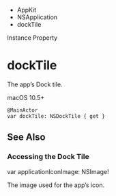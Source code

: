 

- AppKit
- NSApplication
-  dockTile 

Instance Property

# dockTile

The app’s Dock tile.

macOS 10.5+

``` source
@MainActor
var dockTile: NSDockTile { get }
```

## See Also

### Accessing the Dock Tile

var applicationIconImage: NSImage!

The image used for the app’s icon.

